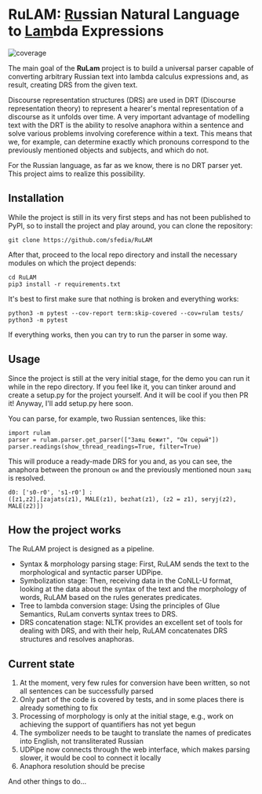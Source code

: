 # RuLAM: <ins>Ru</ins>ssian Natural Language to <ins>Lam</ins>bda Expressions
![coverage](https://img.shields.io/badge/coverage-27%25-yellowgreen)

The main goal of the **RuLam** project is to build a universal parser capable of converting arbitrary Russian text into lambda calculus expressions and, as result, creating DRS from the given text.

Discourse representation structures (DRS) are used in DRT (Discourse representation theory) to represent a hearer's mental representation of a discourse as it unfolds over time. A very important advantage of modelling text with the DRT is the ability to resolve anaphora within a sentence and solve various problems involving coreference within a text. This means that we, for example, can determine exactly which pronouns correspond to the previously mentioned objects and subjects, and which do not.

For the Russian language, as far as we know, there is no DRT parser yet. This project aims to realize this possibility.

## Installation
While the project is still in its very first steps and has not been published to PyPI, so to install the project and play around, you can clone the repository:

```
git clone https://github.com/sfedia/RuLAM
```

After that, proceed to the local repo directory and install the necessary modules on which the project depends:

```
cd RuLAM
pip3 install -r requirements.txt
```

It's best to first make sure that nothing is broken and everything works:

```
python3 -m pytest --cov-report term:skip-covered --cov=rulam tests/
python3 -m pytest
```

If everything works, then you can try to run the parser in some way.

## Usage
Since the project is still at the very initial stage, for the demo you can run it while in the repo directory. If you feel like it, you can tinker around and create a setup.py for the project yourself. And it will be cool if you then PR it! Anyway, I'll add setup.py here soon.

You can parse, for example, two Russian sentences, like this:
```python3
import rulam
parser = rulam.parser.get_parser(["Заяц бежит", "Он серый"])
parser.readings(show_thread_readings=True, filter=True)
```
This will produce a ready-made DRS for you and, as you can see, the anaphora between the pronoun `он` and the previously mentioned noun `заяц` is resolved.
```
d0: ['s0-r0', 's1-r0'] :
([z1,z2],[zajats(z1), MALE(z1), bezhat(z1), (z2 = z1), seryj(z2), MALE(z2)])
```

## How the project works
The RuLAM project is designed as a pipeline.
* Syntax & morphology parsing stage: First, RuLAM sends the text to the morphological and syntactic parser UDPipe.
* Symbolization stage: Then, receiving data in the CoNLL-U format, looking at the data about the syntax of the text and the morphology of words, RuLAM based on the rules generates predicates.
* Tree to lambda conversion stage: Using the principles of Glue Semantics, RuLam converts syntax trees to DRS.
* DRS concatenation stage: NLTK provides an excellent set of tools for dealing with DRS, and with their help, RuLAM concatenates DRS structures and resolves anaphoras.

## Current state
1. At the moment, very few rules for conversion have been written, so not all sentences can be successfully parsed
2. Only part of the code is covered by tests, and in some places there is already something to fix
3. Processing of morphology is only at the initial stage, e.g., work on achieving the support of quantifiers has not yet begun
4. The symbolizer needs to be taught to translate the names of predicates into English, not transliterated Russian
5. UDPipe now connects through the web interface, which makes parsing slower, it would be cool to connect it locally
6. Anaphora resolution should be precise

And other things to do...
